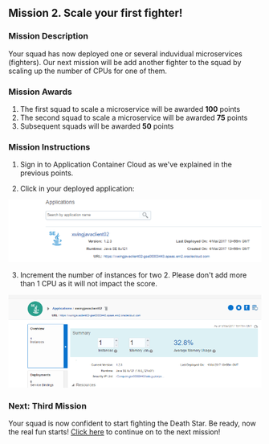 ## Mission 2. Scale your first fighter! ##

### Mission Description ###

Your squad has now deployed one or several induvidual microservices (fighters). Our next mission will be add another fighter to the squad by scaling up the number of CPUs for one of them. 

### Mission Awards ###

1. The first squad to scale a microservice will be awarded **100** points
2. The second squad to scale a microservice will be awarded **75** points
3. Subsequent squads will be awarded **50** points

### Mission Instructions ###

1. Sign in to Application Container Cloud as we've explained in the previous points.

2. Click in your deployed application:

![alt text](scale01.PNG)

3. Increment the number of instances for two 2. Please don't add more than 1 CPU as it will not impact the score. 

![alt text](scale02.PNG)

### Next: Third Mission ###

Your squad is now confident to start fighting the Death Star. Be ready, now the real fun starts! [Click here](database.md) to continue on to the next mission!
